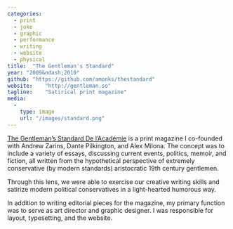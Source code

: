 ```yaml
---
categories:
  - print
  - joke
  - graphic
  - performance
  - writing
  - website
  - physical
title:  "The Gentleman's Standard"
year: "2009&ndash;2010"
github: "https://github.com/amonks/thestandard"
website:    "http://gentleman.so"
tagline:    "Satirical print magazine"
media:
  -
    type: image
    url: "/images/standard.png"
---
```

<a href="http://gentleman.so">The Gentleman&#8217;s Standard De l&#8217;Acad&eacute;mie</a> is a print magazine I co-founded with Andrew Zarins, Dante Pilkington, and Alex Milona. The concept was to include a variety of essays, discussing current events, politics, memoir, and fiction, all written from the hypothetical perspective of extremely conservative (by modern standards) aristocratic 19th century gentlemen.

Through this lens, we were able to exercise our creative writing skills and satirize modern political conservatives in a light-hearted humorous way.

In addition to writing editorial pieces for the magazine, my primary function was to serve as art director and graphic designer. I was responsible for layout, typesetting, and the website.

